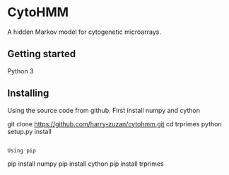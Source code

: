 # CytoHMM

A hidden Markov model for cytogenetic microarrays.

## Getting started

Python 3


## Installing

Using the source code from github.  First install numpy and cython

git clone https://github.com/harry-zuzan/cytohmm.git
cd trprimes
python setup.py install

```

Using pip
```
pip install numpy
pip install cython
pip install trprimes

```

